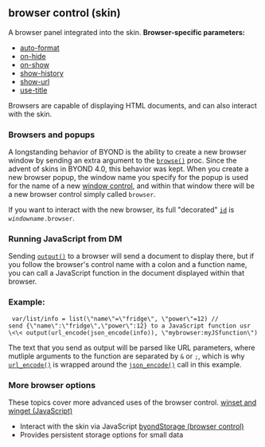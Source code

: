 ## browser control (skin)


A browser panel integrated into the skin.
**Browser-specific parameters:**
*   [auto-format](/%7Bskin%7D/param/auto-format)
*   [on-hide](/%7Bskin%7D/param/on-hide)
*   [on-show](/%7Bskin%7D/param/on-show)
*   [show-history](/%7Bskin%7D/param/show-history)
*   [show-url](/%7Bskin%7D/param/show-url)
*   [use-title](/%7Bskin%7D/param/use-title)


Browsers are capable of displaying HTML documents, and can also
interact with the skin.
### Browsers and popups


A longstanding behavior of BYOND is the ability to create a new
browser window by sending an extra argument to the
[`browse()`](/proc/browse) proc. Since the advent of skins in
BYOND 4.0, this behavior was kept. When you create a new browser popup,
the window name you specify for the popup is used for the name of a new
[window control](/%7Bskin%7D/control/main), and within that window
there will be a new browser control simply called `browser`. 

If
you want to interact with the new browser, its full \"decorated\"
[`id`](/%7Bskin%7D/param/id) is *`windowname`*`.browser`.
### Running JavaScript from DM


Sending [`output()`](/proc/output) to a browser will send
a document to display there, but if you follow the browser\'s control
name with a colon and a function name, you can call a JavaScript
function in the document displayed within that browser.
### Example:

```
 var/list/info = list(\"name\"=\"fridge\", \"power\"=12) //
send {\"name\":\"fridge\",\"power\":12} to a JavaScript function usr
\<\< output(url_encode(json_encode(info)), \"mybrowser:myJSfunction\")

```
 

The text that you send as output will be parsed like
URL parameters, where mutliple arguments to the function are separated
by `&` or `;`, which is why [`url_encode()`](/proc/url_encode) is
wrapped around the [`json_encode()`](/proc/json_encode) call in
this example.
### More browser options


These topics cover more advanced uses of the browser control.
[winset and winget (JavaScript)](/%7Bskin%7D/control/browser/winset)
*   Interact with the skin via JavaScript
[byondStorage (browser control)](/%7Bskin%7D/control/browser/byondStorage)
*   Provides persistent storage options for small data